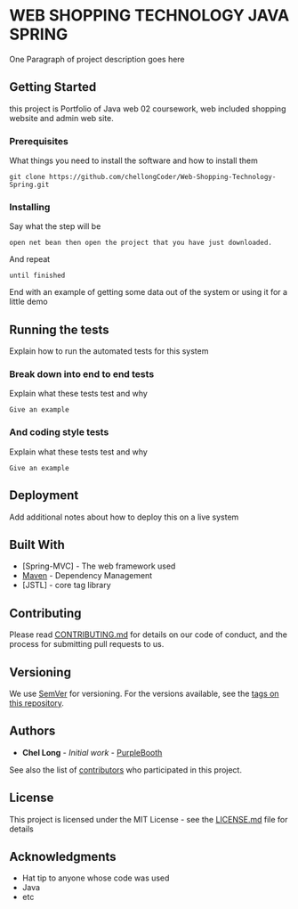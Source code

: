 # WEB SHOPPING TECHNOLOGY JAVA SPRING

One Paragraph of project description goes here

## Getting Started

this project is Portfolio of Java web 02 coursework, web included shopping website and admin web site.
### Prerequisites

What things you need to install the software and how to install them

```
git clone https://github.com/chellongCoder/Web-Shopping-Technology-Spring.git
```
### Installing

Say what the step will be

```
open net bean then open the project that you have just downloaded.
```

And repeat

```
until finished
```

End with an example of getting some data out of the system or using it for a little demo

## Running the tests

Explain how to run the automated tests for this system

### Break down into end to end tests

Explain what these tests test and why

```
Give an example
```

### And coding style tests

Explain what these tests test and why

```
Give an example
```

## Deployment

Add additional notes about how to deploy this on a live system

## Built With

* [Spring-MVC] - The web framework used
* [Maven](https://maven.apache.org/) - Dependency Management
* [JSTL] - core tag library

## Contributing

Please read [CONTRIBUTING.md](https://gist.github.com/PurpleBooth/b24679402957c63ec426) for details on our code of conduct, and the process for submitting pull requests to us.

## Versioning

We use [SemVer](http://semver.org/) for versioning. For the versions available, see the [tags on this repository](https://github.com/your/project/tags). 

## Authors

* **Chel Long** - *Initial work* - [PurpleBooth](https://github.com/PurpleBooth)

See also the list of [contributors](https://github.com/your/project/contributors) who participated in this project.

## License

This project is licensed under the MIT License - see the [LICENSE.md](LICENSE.md) file for details

## Acknowledgments

* Hat tip to anyone whose code was used
* Java
* etc
